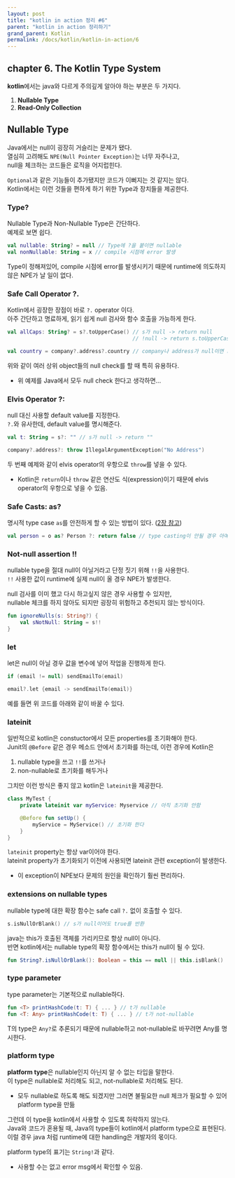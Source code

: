 ```yaml
---
layout: post
title: "kotlin in action 정리 #6"
parent: "kotlin in action 정리하기"
grand_parent: Kotlin
permalink: /docs/kotlin/kotlin-in-action/6
---
```


## chapter 6. The Kotlin Type System

**kotlin**에서는 java와 다르게 주의깊게 알아야 하는 부분은 두 가지다.
1. **Nullable Type**
2. **Read-Only Collection**


## Nullable Type

Java에서는 null이 굉장히 거슬리는 문제가 됐다.  
열심히 고려해도 `NPE(Null Pointer Exception)`는 너무 자주나고,  
null을 체크하는 코드들은 로직을 어지럽힌다.  

`Optional`과 같은 기능들이 추가됐지만 코드가 이뻐지는 것 같지는 않다.  
Kotlin에서는 이런 것들을 편하게 하기 위한 Type과 장치들을 제공한다.

### Type?

Nullable Type과 Non-Nullable Type은 간단하다.  
예제로 보면 쉽다.  

```kotlin
val nullable: String? = null // Type에 ?을 붙이면 nullable
val nonNullable: String = x // compile 시점에 error 발생
```

Type이 정해져있어, compile 시점에 error를 발생시키기 때문에 runtime에 의도하지 않은 NPE가 날 일이 없다.

### Safe Call Operator ?.

Kotlin에서 굉장한 장점이 바로 `?.` operator 이다.  
아주 간단하고 명료하게, 읽기 쉽게 null 검사와 함수 호출을 가능하게 한다.  

```kotlin
val allCaps: String? = s?.toUpperCase() // s가 null -> return null
                                        // !null -> return s.toUpperCase()

val country = company?.address?.country // company나 address가 null이면 return null
```

위와 같이 여러 상위 object들의 null check를 할 때 특히 유용하다.
- 위 예제를 Java에서 모두 null check 한다고 생각하면...

### Elvis Operator ?:

null 대신 사용할 default value를 지정한다.  
`?.`와 유사한데, default value를 명시해준다.  

```kotlin
val t: String = s?: "" // s가 null -> return ""

company?.address?: throw IllegalArgumentException("No Address")
```

두 번째 예제와 같이 elvis operator의 우항으로 `throw`를 넣을 수 있다. 
- Kotlin은 `return`이나 `throw` 같은 연산도 식(expression)이기 때문에 elvis operator의 우항으로 넣을 수 있음.

### Safe Casts: as?

명시적 type case `as`를 안전하게 할 수 있는 방법이 있다. ([2장 참고](https://meansoup.github.io/2021/01/07/kotlin_in_action_ch2/#is))  

```kotlin
val person = o as? Person ?: return false // type casting이 안될 경우 아예 함수 자체를 return false
```

### Not-null assertion !!

nullable type을 절대 null이 아닐거라고 단정 짓기 위해 `!!`을 사용한다.  
`!!` 사용한 값이 runtime에 실제 null이 올 경우 NPE가 발생한다.  

null 검사를 이미 했고 다시 하고싶지 않은 경우 사용할 수 있지만,  
nullable 체크를 하지 않아도 되지만 굉장히 위험하고 추천되지 않는 방식이다.  

```kotlin
fun ignoreNulls(s: String?) {
    val sNotNull: String = s!!
}
```

### let

let은 null이 아닐 경우 값을 변수에 넣어 작업을 진행하게 한다.  

```kotlin
if (email != null) sendEmailTo(email)

email?.let {email -> sendEmailTo(email)}
```
예를 들면 위 코드를 아래와 같이 바꿀 수 있다.

### lateinit

일반적으로 kotlin은 constuctor에서 모든 properties를 초기화해야 한다.  
Junit의 `@Before` 같은 경우 메소드 안에서 초기화를 하는데, 이런 경우에 Kotlin은
1. nullable type을 쓰고 `!!`를 쓰거나
2. non-nullable로 초기화를 해두거나

그치만 이런 방식은 좋지 않고 kotlin은 `lateinit`을 제공한다.

```kotlin
class MyTest {
    private lateinit var myService: Myservice // 아직 초기화 안함

    @Before fun setUp() {
        myService = MyService() // 초기화 한다
    }
}
```

`lateinit` property는 항상 var이어야 한다.  
lateinit property가 초기화되기 이전에 사용되면 lateinit 관련 exception이 발생한다.
- 이 exception이 NPE보다 문제의 원인을 확인하기 훨씬 편리하다.

### extensions on nullable types

nullable type에 대한 확장 함수는 safe call `?.` 없이 호출할 수 있다.  

```kotlin
s.isNullOrBlank() // s가 null이어도 true를 반환
```

java는 this가 호출된 객체를 가리키므로 항상 null이 아니다.  
반면 kotlin에서는 nullable type의 확장 함수에서는 this가 null이 될 수 있다.  

```kotlin
fun String?.isNullOrBlank(): Boolean = this == null || this.isBlank()
```

### type parameter

type parameter는 기본적으로 nullable하다.  
```kotlin
fun <T> printHashCode(t: T) { ... } // t가 nullable
fun <T: Any> printHashCode(t: T) { ... } // t가 not-nullable 
```

T의 type은 `Any?`로 추론되기 때문에 nullable하고 not-nullable로 바꾸려면 Any를 명시한다.  

### platform type

**platform type**은 nullable인지 아닌지 알 수 없는 타입을 말한다.  
이 type은 nullable로 처리해도 되고, not-nullable로 처리해도 된다.
- 모두 nullable로 하도록 해도 되겠지만 그러면 불필요한 null 체크가 필요할 수 있어 platform type을 만듦  

그런데 이 type을 kotlin에서 사용할 수 있도록 허락하지 않는다.  
Java와 코드가 혼용될 때, Java의 type들이 kotlin에서 platform type으로 표현된다.  
이럴 경우 java 처럼 runtime에 대한 handling은 개발자의 몫이다.

platform type의 표기는 `String!`과 같다.
- 사용할 수는 없고 error msg에서 확인할 수 있음.
